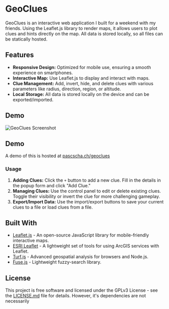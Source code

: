 # GeoClues

GeoClues is an interactive web application I built for a weekend with my friends. Using the Leaflet.js library to render maps, it allows users to plot clues and hints directly on the map. All data is stored locally, so all files can be statically hosted.

## Features

- **Responsive Design:** Optimized for mobile use, ensuring a smooth experience on smartphones.
- **Interactive Map:** Use Leaflet.js to display and interact with maps.
- **Clue Management:** Add, invert, hide, and delete clues with various parameters like radius, direction, region, or altitude.
- **Local Storage:** All data is stored locally on the device and can be exported/imported.

## Demo

![GeoClues Screenshot](screenshot.png)

## Demo

A demo of this is hosted at [pascscha.ch/geoclues](https://pascscha.ch/geoclues)

### Usage

1. **Adding Clues:** Click the `+` button to add a new clue. Fill in the details in the popup form and click "Add Clue."
2. **Managing Clues:** Use the control panel to edit or delete existing clues. Toggle their visibility or invert the clue for more challenging gameplay.
3. **Export/Import Data:** Use the import/export buttons to save your current clues to a file or load clues from a file.

## Built With

- [Leaflet.js](https://leafletjs.com/) - An open-source JavaScript library for mobile-friendly interactive maps.
- [ESRI Leaflet](https://esri.github.io/esri-leaflet/) - A lightweight set of tools for using ArcGIS services with Leaflet.
- [Turf.js](http://turfjs.org/) - Advanced geospatial analysis for browsers and Node.js.
- [Fuse.js](https://fusejs.io/) - Lightweight fuzzy-search library.

## License

This project is free software and licensed under the GPLv3 License - see the [LICENSE.md](LICENSE.md) file for details. However, it's dependencies are not necessarily
